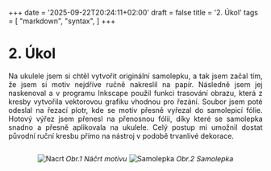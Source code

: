 +++
date = '2025-09-22T20:24:11+02:00'
draft = false
title = '2. Úkol'
tags = [
    "markdown",
    "syntax",
]
+++
# 2. Úkol
<p style="text-align: justify;">
Na ukulele jsem si chtěl vytvořit originální samolepku, a tak jsem začal tím, že jsem si motiv nejdříve ručně nakreslil na papír. Následně jsem jej naskenoval a v programu Inkscape použil funkci trasování obrazu, která z kresby vytvořila vektorovou grafiku vhodnou pro řezání. Soubor jsem poté odeslal na řezací plotr, kde se motiv přesně vyřezal do samolepicí fólie. Hotový výřez jsem přenesl na přenosnou fólii, díky které se samolepka snadno a přesně aplikovala na ukulele. Celý postup mi umožnil dostat původní ruční kresbu přímo na nástroj v podobě trvanlivé dekorace.
</p>
<div style="text-align: center;">
    <img src="/267993_ZPC_25/images/Img_1034.jpg" alt="Nacrt">
    <p style="transform: skewX(-10deg); display:inline-block;">  
    Obr.1 Náčrt motivu
    </p>
    <img src="/267993_ZPC_25/images/Img_1035.jpg" alt="Samolepka">
    <p style="transform: skewX(-10deg); display:inline-block;">  
    Obr.2 Samolepka
    </p>
    
</div>